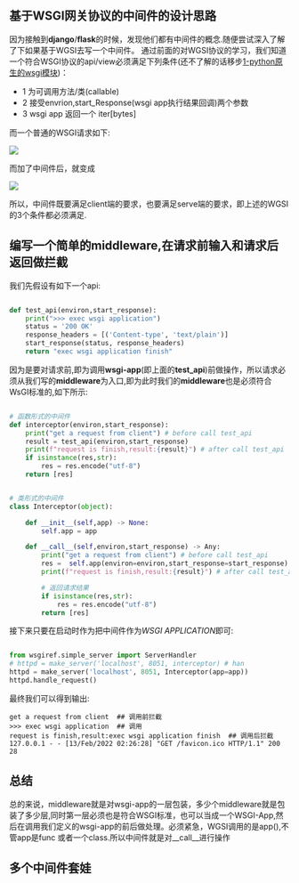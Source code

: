 ## 基于WSGI网关协议的中间件的设计思路
因为接触到**django**/**flask**的时候，发现他们都有中间件的概念.随便尝试深入了解了下如果基于WGSI去写一个中间件。
通过前面的对WGSI协议的学习，我们知道一个符合WSGI协议的api/view必须满足下列条件(还不了解的话移步[1-python原生的wsgi模块]('./1-python原生的wsgi模块.md'))：
- 1 为可调用方法/类(callable)
- 2 接受envrion,start_Response(wsgi app执行结果回调)两个参数
- 3 wsgi app 返回一个 iter[bytes]

而一个普通的WSGI请求如下:
<!-- ```flow

st=>operation:  client-request请求     
op1=>operation: WSGI-application
st->op1

``` -->
![](middleware1.png)

而加了中间件后，就变成

<!-- ```flow

st=>operation:  client-request请求
middle=>operation: 中间件   
op1=>operation: WSGI-application
st->middle->op1


``` -->
![](middleware2.png)

所以，中间件既要满足client端的要求，也要满足serve端的要求，即上述的WGSI的3个条件都必须满足.

## 编写一个简单的middleware,在请求前输入和请求后返回做拦截

我们先假设有如下一个api:
```python

def test_api(environ,start_response):
    print(">>> exec wsgi application")
    status = '200 OK'
    response_headers = [('Content-type', 'text/plain')]
    start_response(status, response_headers)
    return "exec wsgi application finish"

```
因为是要对请求前,即为调用**wsgi-app**(即上面的**test_api**)前做操作，所以请求必须从我们写的**middleware**为入口,即为此时我们的**middleware**也是必须符合WsGI标准的,如下所示:
```python

# 函数形式的中间件
def interceptor(environ,start_response):
    print("get a request from client") # before call test_api
    result = test_api(environ,start_response)
    print(f"request is finish,result:{result}") # after call test_api
    if isinstance(res,str):
        res = res.encode("utf-8")
    return [res]


# 类形式的中间件
class Interceptor(object):

    def __init__(self,app) -> None:
        self.app = app

    def __call__(self,environ,start_response) -> Any:
        print("get a request from client") # before call test_api
        res =  self.app(environ=environ,start_response=start_response)
        print(f"request is finish,result:{result}") # after call test_api

        # 返回请求结果
        if isinstance(res,str):
            res = res.encode("utf-8")
        return [res]

```

接下来只要在启动时作为把中间件作为*WSGI APPLICATION*即可:
```python

from wsgiref.simple_server import ServerHandler
# httpd = make_server('localhost', 8051, interceptor) # han
httpd = make_server('localhost', 8051, Interceptor(app=app))
httpd.handle_request()

```

最终我们可以得到输出:
```text
get a request from client  ## 调用前拦截
>>> exec wsgi application  ## 调用
request is finish,result:exec wsgi application finish  ## 调用后拦截
127.0.0.1 - - [13/Feb/2022 02:26:28] "GET /favicon.ico HTTP/1.1" 200 28

```

## 总结
总的来说，middleware就是对wsgi-app的一层包装，多少个middleware就是包装了多少层,同时第一层必须也是符合WSGI标准，也可以当成一个WSGI-App,然后在调用我们定义的wsgi-app的前后做处理。必须紧急，WGSI调用的是app(),不管app是func 或者一个class.所以中间件就是对__call__进行操作

## 多个中间件套娃
